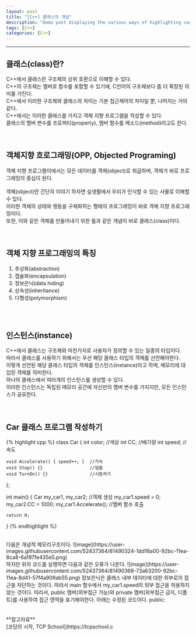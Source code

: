 ```yaml
---
layout: post
title: "[C++] 클래스의 개념"
description: "Demo post displaying the various ways of highlighting code in Markdown."
tags: [C++]
categories: [C++]
---
```


------------------------------------------------------------------------------------------------------------

## 클래스(class)란?
C++에서 클래스란 구조체의 상위 호환으로 이해할 수 있다.  
C++의 구조체는 멤버로 함수를 포함할 수 있기에, C언어의 구조체보다 좀 더 확장된 의미를 가진다.  
C++에서 이러한 구조체와 클래스의 차이는 기본 접근제어의 차이일 뿐, 나머지는 거의 같다.  
C++에서는 이러한 클래스를 가지고 객체 지향 프로그램을 작성할 수 있다.  
클래스의 멤버 변수를 프로퍼티(property), 멤버 함수를 메소드(method)라고도 한다.  
<br/>
<br/>

## 객체지향 흐로그래밍(OPP, Objected Programing)
객체 지향 프로그램이에서는 모든 데이터를 객체(object)로 취급하며, 객체가 바로 프로그래밍의 중심이 된다.  
<br/>
객체(object)란 간단히 이야기 하자면 실생활에서 우리가 인식할 수 있는 사물로 이해할 수 있다.  
이러한 객체의 상태와 행동을 구체화하는 형태의 프로그래밍이 바로 객체 지향 프로그래밍이다.  
또한, 이와 같은 객체를 만들어내기 위한 틀과 같은 개념이 바로 클래스(class)이다.  
<br/>
<br/>

## 객체 지향 프로그래밍의 특징
1. 추상화(abstraction)
2. 캡슐화(encapsulation)
3. 정보은닉(data hiding)
4. 상속성(inheritance)
5. 다형성(polymorphism)

<br/>
<br/>

## 인스턴스(instance)
C++에서 클래스는 구조체와 마찬가지로 사용자가 정의할 수 있는 일종의 타입이다.  
따라서 클래스를 사용하기 위해서는 우선 해당 클래스 타입의 객체를 선언해야한다.  
이렇게 선언된 해당 클래스 타입의 객체를 인스턴스(instance)라고 하며, 메모리에 대입된 객체를 의미한다.  
하나의 클래스에서 여러개의 인스턴스를 생성할 수 있다.  
이러한 인스턴스는 독립된 메모리 공간에 자신만의 멤버 변수를 가지지만, 모든 인스턴스가 공유한다.  
<br/>
<br/>

## Car 클래스 프로그램 작성하기

{% highlight cpp %}
class Car
{
	int color;	//색상
	int CC;		//배기량
	int speed;	//속도

	void Accelerate() { speed++; }	//가속
	void Stop() {}					//멈춤
	void TurnOn() {}				//시동켜기
};

int main()
{
	Car my_car1, my_car2;			//객체 생성
	my_car1.speed = 0;
	my_car2.CC = 1000;
	my_car1.Accelerate();			//멤버 함수 호출

	return 0;
}
{% endhighlight %}

<br/>
다음은 개념적 메모리구조이다.  
![image](https://user-images.githubusercontent.com/52437364/81490324-1dd18a00-92bc-11ea-8ca8-6a197fe435e5.png)
<br/>
하지만 위의 코드를 실행하면 다음과 같은 오류가 나온다.  
![image](https://user-images.githubusercontent.com/52437364/81490368-73a63200-92bc-11ea-8d41-57f4a909ab55.png)
정보은닉은 클래스 내부 데이터에 대한 외부로의 접근을 차단하는 것이다.  
따라서 main 함수에서 my_car1.speed의 외부 접근을 허용하지 않는 것이다.  
따라서, public 멤버(외부접근 가능)와 private 멤버(외부접근 금지, 디폴트)를 사용하여 접근 영역을 표기해야한다.  
아래는 수정된 코드이다.
public:
<br/>
<br/>
<br/>
**참고자료**<br/>
[코딩의 시작, TCP School](https://tcpschool.c
